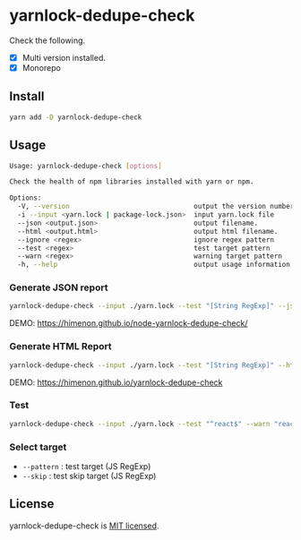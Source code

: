 # yarnlock-dedupe-check

Check the following.

* [x] Multi version installed.
* [x] Monorepo

## Install

```bash
yarn add -D yarnlock-dedupe-check
```

## Usage

```bash
Usage: yarnlock-dedupe-check [options]

Check the health of npm libraries installed with yarn or npm.

Options:
  -V, --version                               output the version number
  -i --input <yarn.lock | package-lock.json>  input yarn.lock file
  --json <output.json>                        output filename.
  --html <output.html>                        output html filename.
  --ignore <regex>                            ignore regex pattern
  --test <regex>                              test target pattern
  --warn <regex>                              warning target pattern
  -h, --help                                  output usage information
```

### Generate JSON report

```bash
yarnlock-dedupe-check --input ./yarn.lock --test "[String RegExp]" --json ./report.json
```

DEMO: https://himenon.github.io/node-yarnlock-dedupe-check/

### Generate HTML Report

```bash
yarnlock-dedupe-check --input ./yarn.lock --test "[String RegExp]" --html ./report.html
```

DEMO: <https://himenon.github.io/yarnlock-dedupe-check>

### Test

```bash
yarnlock-dedupe-check --input ./yarn.lock --test "^react$" --warn "react"
```

### Select target

* `--pattern` : test target (JS RegExp)
* `--skip`    : test skip target (JS RegExp)

## License

yarnlock-dedupe-check is [MIT licensed](https://github.com/Himenon/yarnlock-dedupe-check/blob/master/LICENSE).
